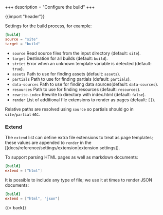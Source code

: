 +++
description = "Configure the build"
+++

{{import "header"}}

Settings for the build process, for example:

```toml
[build]
source = "site"
target = "build"
```

* `source` Read source files from the input directory (default: `site`).
* `target` Destination for all builds (default: `build`).
* `strict` Error when an unknown template variable is detected (default: `true`).
* `assets` Path to use for finding assets (default: `assets`).
* `partials` Path to use for finding partials (default: `partials`).
* `data-sources` Path to use for finding data sources(default: `data-sources`).
* `resources` Path to use for finding resources (default: `resources`).
* `rewrite-index` Rewrite to directory with index.html (default: `false`).
* `render` List of additional file extensions to render as pages (default: `[]`).

Relative paths are resolved using `source` so partials should go in `site/partial` etc.

### Extend

The `extend` list can define extra file extensions to treat as page templates; these values are appended to `render` in the [[docs/reference/settings/extension|extension settings]].

To support parsing HTML pages as well as markdown documents:

```toml
[build]
extend = ["html"]
```

It is possible to include any type of file; we use it at times to render JSON documents:

```toml
[build]
extend = ["html", "json"]
```

{{> back}}

